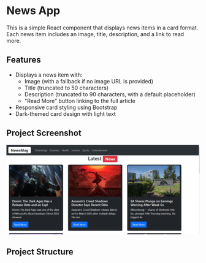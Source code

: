 # News App

This is a simple React component that displays news items in a card format. Each news item includes an image, title, description, and a link to read more.

## Features

- Displays a news item with:
  - Image (with a fallback if no image URL is provided)
  - Title (truncated to 50 characters)
  - Description (truncated to 90 characters, with a default placeholder)
  - "Read More" button linking to the full article
- Responsive card styling using Bootstrap
- Dark-themed card design with light text

## Project Screenshot

![News App Screenshot](screenshot.png)


## Project Structure

